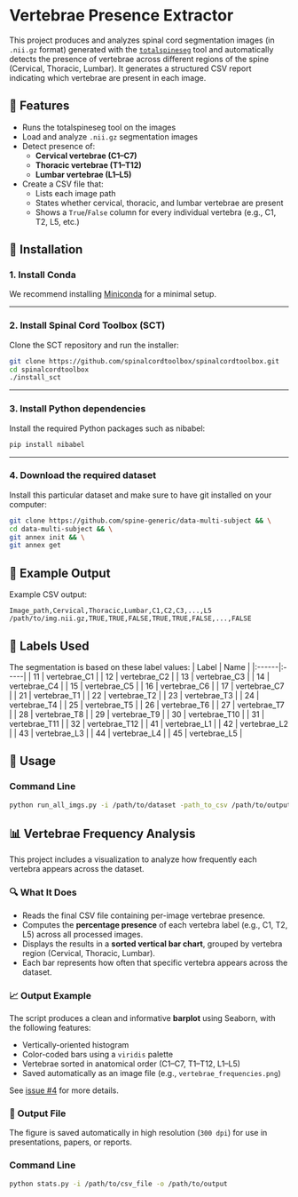 # Vertebrae Presence Extractor

This project produces and analyzes spinal cord segmentation images (in `.nii.gz` format) generated with the [`totalspineseg`](https://github.com/neuropoly/totalspineseg) tool and automatically detects the presence of vertebrae across different regions of the spine (Cervical, Thoracic, Lumbar). It generates a structured CSV report indicating which vertebrae are present in each image.

## 📌 Features
- Runs the totalspineseg tool on the images
- Load and analyze `.nii.gz` segmentation images
- Detect presence of:
  - **Cervical vertebrae (C1–C7)**
  - **Thoracic vertebrae (T1–T12)**
  - **Lumbar vertebrae (L1–L5)**
- Create a CSV file that:
  - Lists each image path
  - States whether cervical, thoracic, and lumbar vertebrae are present
  - Shows a `True`/`False` column for every individual vertebra (e.g., C1, T2, L5, etc.)

## 🔧 Installation

### 1. Install Conda

We recommend installing [Miniconda](https://docs.conda.io/en/latest/miniconda.html) for a minimal setup.

---

### 2. Install Spinal Cord Toolbox (SCT)

Clone the SCT repository and run the installer:

```bash
git clone https://github.com/spinalcordtoolbox/spinalcordtoolbox.git
cd spinalcordtoolbox
./install_sct
```

---

### 3. Install Python dependencies

Install the required Python packages such as nibabel:

```bash
pip install nibabel
```

---

### 4. Download the required dataset

Install this particular dataset and make sure to have git installed on your computer:
```bash
git clone https://github.com/spine-generic/data-multi-subject && \
cd data-multi-subject && \
git annex init && \
git annex get
```

## 🧪 Example Output

Example CSV output:

```csv
Image_path,Cervical,Thoracic,Lumbar,C1,C2,C3,...,L5
/path/to/img.nii.gz,TRUE,TRUE,FALSE,TRUE,TRUE,FALSE,...,FALSE
```

## 🧠 Labels Used

The segmentation is based on these label values:
| Label | Name |
|:------|:-----|
| 11 | vertebrae_C1 |
| 12 | vertebrae_C2 |
| 13 | vertebrae_C3 |
| 14 | vertebrae_C4 |
| 15 | vertebrae_C5 |
| 16 | vertebrae_C6 |
| 17 | vertebrae_C7 |
| 21 | vertebrae_T1 |
| 22 | vertebrae_T2 |
| 23 | vertebrae_T3 |
| 24 | vertebrae_T4 |
| 25 | vertebrae_T5 |
| 26 | vertebrae_T6 |
| 27 | vertebrae_T7 |
| 28 | vertebrae_T8 |
| 29 | vertebrae_T9 |
| 30 | vertebrae_T10 |
| 31 | vertebrae_T11 |
| 32 | vertebrae_T12 |
| 41 | vertebrae_L1 |
| 42 | vertebrae_L2 |
| 43 | vertebrae_L3 |
| 44 | vertebrae_L4 |
| 45 | vertebrae_L5 |

## 🚀 Usage

### Command Line

```bash
python run_all_imgs.py -i /path/to/dataset -path_to_csv /path/to/output.csv
```
## 📊 Vertebrae Frequency Analysis

This project includes a visualization to analyze how frequently each vertebra appears across the dataset.

### 🔍 What It Does

- Reads the final CSV file containing per-image vertebrae presence.
- Computes the **percentage presence** of each vertebra label (e.g., C1, T2, L5) across all processed images.
- Displays the results in a **sorted vertical bar chart**, grouped by vertebra region (Cervical, Thoracic, Lumbar).
- Each bar represents how often that specific vertebra appears across the dataset.

### 📈 Output Example

The script produces a clean and informative **barplot** using Seaborn, with the following features:
- Vertically-oriented histogram
- Color-coded bars using a `viridis` palette
- Vertebrae sorted in anatomical order (C1–C7, T1–T12, L1–L5)
- Saved automatically as an image file (e.g., `vertebrae_frequencies.png`)

See [issue #4](https://github.com/plbenveniste/fov_detection/issues/4) for more details.

### 📁 Output File

The figure is saved automatically in high resolution (`300 dpi`) for use in presentations, papers, or reports.

### Command Line

```bash
python stats.py -i /path/to/csv_file -o /path/to/output
```
